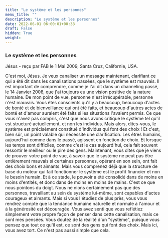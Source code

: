 ```yaml
---
title: "Le système et les personnes"
menu_title: ""
description: "Le système et les personnes"
date: 2022-06-01 06:00:01+00:33
draft: False
hidden: True
weight:
---
```

### Le système et les personnes

Jésus - reçu par FAB le 1 Mai 2009, Santa Cruz, Californie, USA.

C'est moi, Jésus.
Je veux canaliser un message maintenant, clarifiant ce qui a été dit dans les canalisations passées, que le système est mauvais.
Il est important de comprendre, comme je l'ai dit dans un channeling passé, le 14 Janvier 2008, que j'ai toujours eu une vision positive de la nature humaine. De mon point de vue, personne n'est irrécupérable, personne n'est mauvais.
Vous êtes conscients qu'il y a beaucoup, beaucoup d'actes de bonté et de bienveillance qui ont été faits, et beaucoup d'autres actes de bonté et d'amour auraient été faits si les situations l'avaient permis.
Ce que vous n'avez pas compris, c'est que nous avons critiqué le système tel qu'il est structuré actuellement, et non les individus.
Mais alors, dites-vous, le système est précisément constitué d'individus qui font des choix ! Et c'est, bien sûr, un point valable qui nécessite une clarification.
Les êtres humains, aujourd'hui comme dans le passé, agissent en fonction de choix. Et lorsque les temps sont difficiles, comme c'est le cas aujourd'hui, cela fait souvent ressortir le meilleur ou le pire des gens.
Maintenant, vous dites que je viens de prouver votre point de vue, à savoir que le système ne peut pas être entièrement mauvais si certaines personnes, opérant en son sein, ont fait des choix bons et aimants.
Mais vous comprenez déjà que la structure de base du moteur qui fait fonctionner le système est le profit financier et non le besoin humain. Et à ce stade, le pouvoir a été consolidé dans de moins en moins d'entités, et donc dans de moins en moins de mains.
C'est ce que nous pointons du doigt. Nous ne nions certainement pas que des personnes, travaillant au sein du système lui-même, sont capables d'actes courageux et aimants. Mais si vous l'étudiez de plus près, vous vous rendrez compte que la tendance humaine naturelle et normale à l'amour et à la générosité est découragée.
Vous avez senti que vous reflétiez simplement votre propre façon de penser dans cette canalisation, mais ce sont mes pensées. Vous doutez de la réalité d'un "système", puisque vous pensez que tout ce qu'il est, ce sont des gens qui font des choix.
Mais ici, vous avez tort. Ce n'est pas aussi simple que cela.